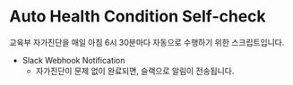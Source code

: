 # Auto Health Condition Self-check

교육부 자가진단을 매일 아침 6시 30분마다 자동으로 수행하기 위한 스크립트입니다.

- Slack Webhook Notification
  - 자가진단이 문제 없이 완료되면, 슬랙으로 알림이 전송됩니다.

